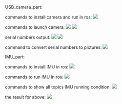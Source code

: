 USB_camera_part:

commands to install camera and run in ros:
<img src="/team_nvi/camera/1.jpg"/>

commands to launch camera:
<img src="/team_nvi/camera/4.jpg"/>
<img src="/team_nvi/camera/5.jpg"/>

serial numbers output:
<img src="/team_nvi/camera/2.jpg"/>
<img src="/team_nvi/camera/3.jpg"/>

command to convert serial numbers to pictures:
<img src="/team_nvi/camera/6.jpg"/>




IMU_part:

commands to install IMU in ros:
<img src="team_nvi/imu/0.png"/>

commands to run IMU in ros:
<img src="/team_nvi/imu/1.jpg"/>

commands to show all topics IMU running condition:
<img src="/team_nvi/imu/2.jpg"/>

the result for above:
<img src="/team_nvi/imu/3.jpg"/>

